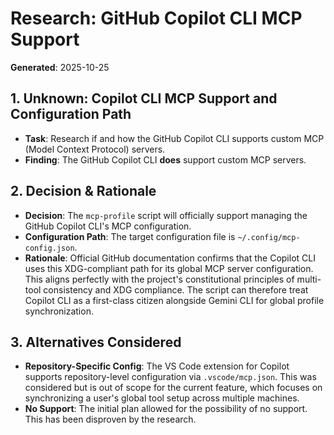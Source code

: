 # Research: GitHub Copilot CLI MCP Support

**Generated**: 2025-10-25

## 1. Unknown: Copilot CLI MCP Support and Configuration Path

- **Task**: Research if and how the GitHub Copilot CLI supports custom MCP (Model Context Protocol) servers.
- **Finding**: The GitHub Copilot CLI **does** support custom MCP servers.

## 2. Decision & Rationale

- **Decision**: The `mcp-profile` script will officially support managing the GitHub Copilot CLI's MCP configuration.
- **Configuration Path**: The target configuration file is `~/.config/mcp-config.json`.
- **Rationale**: Official GitHub documentation confirms that the Copilot CLI uses this XDG-compliant path for its global MCP server configuration. This aligns perfectly with the project's constitutional principles of multi-tool consistency and XDG compliance. The script can therefore treat Copilot CLI as a first-class citizen alongside Gemini CLI for global profile synchronization.

## 3. Alternatives Considered

- **Repository-Specific Config**: The VS Code extension for Copilot supports repository-level configuration via `.vscode/mcp.json`. This was considered but is out of scope for the current feature, which focuses on synchronizing a user's global tool setup across multiple machines.
- **No Support**: The initial plan allowed for the possibility of no support. This has been disproven by the research.

